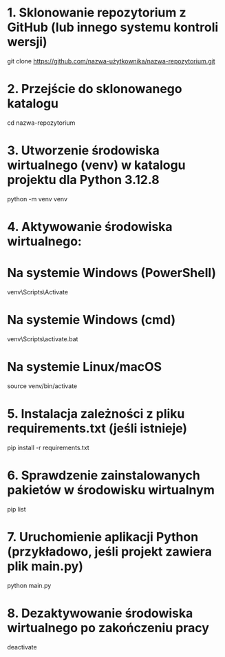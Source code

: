 # 1. Sklonowanie repozytorium z GitHub (lub innego systemu kontroli wersji)
git clone https://github.com/nazwa-użytkownika/nazwa-repozytorium.git

# 2. Przejście do sklonowanego katalogu
cd nazwa-repozytorium

# 3. Utworzenie środowiska wirtualnego (venv) w katalogu projektu dla Python 3.12.8
python -m venv venv

# 4. Aktywowanie środowiska wirtualnego:
# Na systemie Windows (PowerShell)
venv\Scripts\Activate

# Na systemie Windows (cmd)
venv\Scripts\activate.bat

# Na systemie Linux/macOS
source venv/bin/activate

# 5. Instalacja zależności z pliku requirements.txt (jeśli istnieje)
pip install -r requirements.txt

# 6. Sprawdzenie zainstalowanych pakietów w środowisku wirtualnym
pip list

# 7. Uruchomienie aplikacji Python (przykładowo, jeśli projekt zawiera plik main.py)
python main.py

# 8. Dezaktywowanie środowiska wirtualnego po zakończeniu pracy
deactivate

